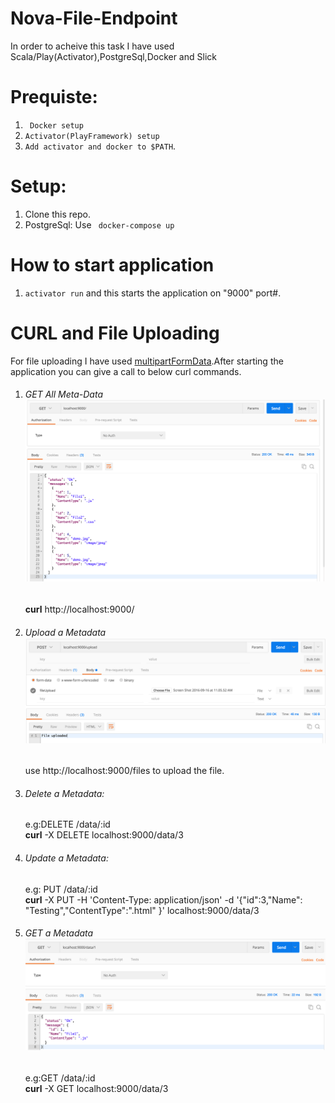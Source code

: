 # Nova-File-Endpoint
In order to acheive this task I have used Scala/Play(Activator),PostgreSql,Docker and Slick

# Prequiste:
1. ``` Docker setup``` 
2. ```Activator(PlayFramework) setup``` 
3. ```Add activator and docker to $PATH```.

# Setup:
1) Clone this repo.
2) PostgreSql: Use ``` docker-compose up```

# How to start application
1. ```activator run``` and this starts the application on "9000" port#.

# CURL and File Uploading
For file uploading I have used [multipartFormData](http://stackoverflow.com/a/4073451).After starting the application you can give a call to below curl commands.

1. ###### GET All Meta-Data ![All Metadata](https://github.com/Akhilj786/Nova-File-Endpoint/blob/master/img/GET_ALL.png)

    **curl** http://localhost:9000/

2. ###### Upload a Metadata ![Upload Metadata](https://github.com/Akhilj786/Nova-File-Endpoint/blob/master/img/Upload_Metadata.png)
    use http://localhost:9000/files to upload the file.

3. ###### Delete a Metadata: 
   e.g:DELETE  /data/:id   
    **curl** -X DELETE localhost:9000/data/3

4. ###### Update a Metadata:
   e.g: PUT    /data/:id     
    **curl** -X PUT -H 'Content-Type: application/json' -d '{"id":3,"Name": "Testing","ContentType":".html" }' localhost:9000/data/3

5. ###### GET a Metadata ![Get Metadata](https://github.com/Akhilj786/Nova-File-Endpoint/blob/master/img/GET_Metadata.png) 
   e.g:GET  /data/:id   
    **curl** -X GET localhost:9000/data/3
